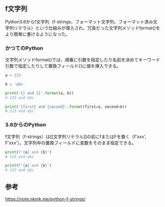 ## f文字列
Python3.6からf文字列（f-strings、フォーマット文字列、フォーマット済み文字列リテラル）という仕組みが導入され、冗長だった文字列メソッドformat()をより簡単に書けるようになった。

### かつてのPython
文字列メソッドformat()では、順番に引数を指定したり名前を決めてキーワード引数で指定したりして置換フィールド{}に値を挿入できる。

```python
a = 123

b = 'abc'

print('{} and {}'.format(a, b))
# 123 and abc

print('{first} and {second}'.format(first=a, second=b))
# 123 and abc
```

### 3.6からのPython
f文字列（f-strings）は[[文字列リテラル]]の前にfまたはFを置く（f'xxx', F'xxx'）。文字列中の置換フィールドに変数をそのまま指定できる。

```python
print(f'{a} and {b}')
# 123 and abc

print(F'{a} and {b}')
# 123 and abc
```

## 参考
https://note.nkmk.me/python-f-strings/